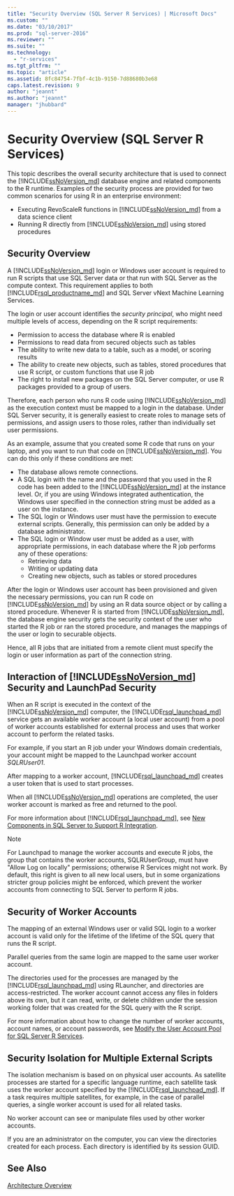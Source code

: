 ```yaml
---
title: "Security Overview (SQL Server R Services) | Microsoft Docs"
ms.custom: ""
ms.date: "03/10/2017"
ms.prod: "sql-server-2016"
ms.reviewer: ""
ms.suite: ""
ms.technology: 
  - "r-services"
ms.tgt_pltfrm: ""
ms.topic: "article"
ms.assetid: 8fc84754-7fbf-4c1b-9150-7d88680b3e68
caps.latest.revision: 9
author: "jeannt"
ms.author: "jeannt"
manager: "jhubbard"
---
```

# Security Overview (SQL Server R Services)

This topic describes the overall security architecture that is used to connect the [!INCLUDE[ssNoVersion_md](../../includes/ssnoversion-md.md)] database engine and related components to the R runtime. Examples of the security process are provided for two common scenarios for using R in an enterprise environment:

+ Executing RevoScaleR functions in [!INCLUDE[ssNoVersion_md](../../includes/ssnoversion-md.md)] from a data science client
+ Running R directly from [!INCLUDE[ssNoVersion_md](../../includes/ssnoversion-md.md)] using stored procedures

## Security Overview

A [!INCLUDE[ssNoVersion_md](../../includes/ssnoversion-md.md)] login or Windows user account is required to run R scripts that use SQL Server data or that run with SQL Server as the compute context. This requirement applies to both [!INCLUDE[rsql_productname_md](../../includes/rsql-productname-md.md)] and SQL Server vNext Machine Learning Services. 

The login or user account identifies the *security principal*, who might need multiple levels of access, depending on the R script requirements:
+ Permission to access the database where R is enabled
+ Permissions to read data from secured objects such as tables
+ The ability to write new data to a table, such as a model, or scoring results
+ The ability to create new objects, such as tables, stored procedures that use R script, or custom functions that use R job
+ The right to install new packages on the SQL Server computer, or use R packages provided to a group of users. 

Therefore, each person who runs R code using [!INCLUDE[ssNoVersion_md](../../includes/ssnoversion-md.md)] as the execution context must be mapped to a login in the database. Under SQL Server security, it is generally easiest to create roles to manage sets of permissions, and assign users to those roles, rather than individually set user permissions. 

As an example, assume that you created some R code that runs on your laptop, and you want to run that code on [!INCLUDE[ssNoVersion_md](../../includes/ssnoversion-md.md)]. You can do this only if these conditions are met:

+ The database allows remote connections.
+ A SQL login with the name and the password that you used in the R code has been added to the [!INCLUDE[ssNoVersion_md](../../includes/ssnoversion-md.md)] at the instance level. Or, if you are using Windows integrated authentication, the Windows user specified in the connection string must be added as a user on the instance.
+ The SQL login or Windows user must have the permission to execute external scripts. Generally, this permission can only be added by a database administrator.
+ The SQL login or Window user must be added as a user, with appropriate permissions, in each database where the R job performs any of these operations:
    + Retrieving data
    + Writing or updating data 
    + Creating new objects, such as tables or stored procedures

After the login or Windows user account has been provisioned and given the necessary permissions, you can run R code on [!INCLUDE[ssNoVersion_md](../../includes/ssnoversion-md.md)] by using an R data source object or by calling a stored procedure. Whenever R is started from [!INCLUDE[ssNoVersion_md](../../includes/ssnoversion-md.md)], the database engine security gets the security context of the user who started the R job or ran the stored procedure, and manages the mappings of the user or login to securable objects. 

Hence, all R jobs that are initiated from a remote client must specify the login or user information as part of the connection string.

## Interaction of [!INCLUDE[ssNoVersion_md](../../includes/ssnoversion-md.md)] Security and LaunchPad Security

When an R script is executed in the context of the [!INCLUDE[ssNoVersion_md](../../includes/ssnoversion-md.md)] computer, the [!INCLUDE[rsql_launchpad_md](../../includes/rsql-launchpad-md.md)] service gets an available worker account (a local user account) from a pool of worker accounts established for external process and uses that worker account to perform the related tasks. 

For example, if you start an R job under your Windows domain credentials, your account might be mapped to the Launchpad worker account *SQLRUser01*.

After mapping to a worker account, [!INCLUDE[rsql_launchpad_md](../../includes/rsql-launchpad-md.md)] creates a user token that is used to start processes. 

When all [!INCLUDE[ssNoVersion_md](../../includes/ssnoversion-md.md)] operations are completed, the user worker account is marked as free and returned to the pool.

For more information about [!INCLUDE[rsql_launchpad_md](../../includes/rsql-launchpad-md.md)], see [New Components in SQL Server to Support R Integration](../../advanced-analytics/r-services/new-components-in-sql-server-to-support-r-services.md).

> [!NOTE]
For Launchpad to manage the worker accounts and execute R jobs, the group that contains the worker accounts, SQLRUserGroup, must have "Allow Log on locally" permissions; otherwise R Services might not work. By default, this right is given to all new local users, but in some organizations stricter group policies might be enforced, which prevent the worker accounts from connecting to SQL Server to perform R jobs.  

## Security of Worker Accounts

The mapping of an external Windows user or valid SQL login to a worker account is valid only for the lifetime of the lifetime of the SQL query that runs the R script. 

Parallel queries from the same login are mapped to the same user worker account.

The directories used for the processes are managed by the [!INCLUDE[rsql_launchpad_md](../../includes/rsql-launchpad-md.md)] using RLauncher, and directories are access-restricted. The worker account cannot access any files in folders above its own, but it can read, write, or delete children under the session working folder that was created for the SQL query with the R script.

For more information about how to change the number of worker accounts, account names, or account passwords, see [Modify the User Account Pool for SQL Server R Services](../../advanced-analytics/r-services/modify-the-user-account-pool-for-sql-server-r-services.md).


## Security Isolation for Multiple External Scripts

The isolation mechanism is based on on physical user accounts. As satellite processes are started for a specific language runtime, each satellite task uses the worker account specified by the [!INCLUDE[rsql_launchpad_md](../../includes/rsql-launchpad-md.md)]. If a task requires multiple satellites, for example, in the case of parallel queries, a single worker account is used for all related tasks.

No worker account can see or manipulate files used by other worker accounts.
 
If you are an administrator on the computer, you can view the directories created for each process. Each directory is identified by its session GUID.

## See Also
[Architecture Overview](../../advanced-analytics/r-services/architecture-overview-sql-server-r-services.md)
